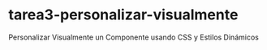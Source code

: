 # tarea3-personalizar-visualmente
Personalizar Visualmente un Componente usando CSS y Estilos Dinámicos
